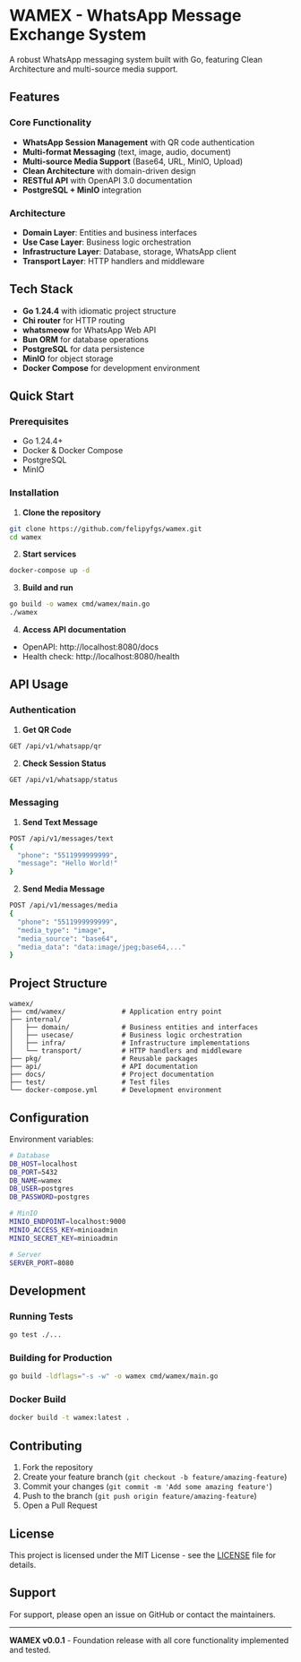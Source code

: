 # WAMEX - WhatsApp Message Exchange System

A robust WhatsApp messaging system built with Go, featuring Clean Architecture and multi-source media support.

## Features

### Core Functionality
- **WhatsApp Session Management** with QR code authentication
- **Multi-format Messaging** (text, image, audio, document)
- **Multi-source Media Support** (Base64, URL, MinIO, Upload)
- **Clean Architecture** with domain-driven design
- **RESTful API** with OpenAPI 3.0 documentation
- **PostgreSQL + MinIO** integration

### Architecture
- **Domain Layer**: Entities and business interfaces
- **Use Case Layer**: Business logic orchestration
- **Infrastructure Layer**: Database, storage, WhatsApp client
- **Transport Layer**: HTTP handlers and middleware

## Tech Stack

- **Go 1.24.4** with idiomatic project structure
- **Chi router** for HTTP routing
- **whatsmeow** for WhatsApp Web API
- **Bun ORM** for database operations
- **PostgreSQL** for data persistence
- **MinIO** for object storage
- **Docker Compose** for development environment

## Quick Start

### Prerequisites
- Go 1.24.4+
- Docker & Docker Compose
- PostgreSQL
- MinIO

### Installation

1. **Clone the repository**
```bash
git clone https://github.com/felipyfgs/wamex.git
cd wamex
```

2. **Start services**
```bash
docker-compose up -d
```

3. **Build and run**
```bash
go build -o wamex cmd/wamex/main.go
./wamex
```

4. **Access API documentation**
- OpenAPI: http://localhost:8080/docs
- Health check: http://localhost:8080/health

## API Usage

### Authentication
1. **Get QR Code**
```bash
GET /api/v1/whatsapp/qr
```

2. **Check Session Status**
```bash
GET /api/v1/whatsapp/status
```

### Messaging
1. **Send Text Message**
```bash
POST /api/v1/messages/text
{
  "phone": "5511999999999",
  "message": "Hello World!"
}
```

2. **Send Media Message**
```bash
POST /api/v1/messages/media
{
  "phone": "5511999999999",
  "media_type": "image",
  "media_source": "base64",
  "media_data": "data:image/jpeg;base64,..."
}
```

## Project Structure

```
wamex/
├── cmd/wamex/              # Application entry point
├── internal/
│   ├── domain/             # Business entities and interfaces
│   ├── usecase/            # Business logic orchestration
│   ├── infra/              # Infrastructure implementations
│   └── transport/          # HTTP handlers and middleware
├── pkg/                    # Reusable packages
├── api/                    # API documentation
├── docs/                   # Project documentation
├── test/                   # Test files
└── docker-compose.yml      # Development environment
```

## Configuration

Environment variables:
```bash
# Database
DB_HOST=localhost
DB_PORT=5432
DB_NAME=wamex
DB_USER=postgres
DB_PASSWORD=postgres

# MinIO
MINIO_ENDPOINT=localhost:9000
MINIO_ACCESS_KEY=minioadmin
MINIO_SECRET_KEY=minioadmin

# Server
SERVER_PORT=8080
```

## Development

### Running Tests
```bash
go test ./...
```

### Building for Production
```bash
go build -ldflags="-s -w" -o wamex cmd/wamex/main.go
```

### Docker Build
```bash
docker build -t wamex:latest .
```

## Contributing

1. Fork the repository
2. Create your feature branch (`git checkout -b feature/amazing-feature`)
3. Commit your changes (`git commit -m 'Add some amazing feature'`)
4. Push to the branch (`git push origin feature/amazing-feature`)
5. Open a Pull Request

## License

This project is licensed under the MIT License - see the [LICENSE](LICENSE) file for details.

## Support

For support, please open an issue on GitHub or contact the maintainers.

---

**WAMEX v0.0.1** - Foundation release with all core functionality implemented and tested.
